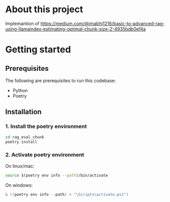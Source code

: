 # About this project

Implemantion of <https://medium.com/@imabhi1216/basic-to-advanced-rag-using-llamaindex-estimating-optimal-chunk-size-2-4935bdb0ef4a>

# Getting started

## Prerequisites

The following are prerequisites to run this codebase:

- Python
- Poetry

## Installation

### 1. Install the poetry environment

```sh
cd rag_eval_chunk
poetry install
```

### 2. Activate poetry environment

On linux/mac:

```sh
source $(poetry env info --path)/bin/activate
```

On windows:

```powershell
& ((poetry env info --path) + "\Scripts\activate.ps1")
```
